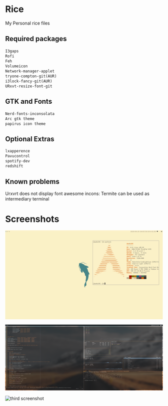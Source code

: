 # Rice 
My Personal rice files

## Required packages
    I3gaps
    Rofi 
    Feh
    Volumeicon
    Network-manager-applet
    tryone-compton-git(AUR)
    i3lock-fancy-git(AUR)
    URxvt-resize-font-git
## GTK and Fonts 
    Nerd-fonts-inconsolata 
    Arc gtk theme
    papirus icon theme    
## Optional Extras
    lxapperence
    Pavucontrol 
    spotify-dev 
    redshift


## Known problems 
Urxvrt does not display font awesome incons:
    Termite can be used as intermediary terminal  
# Screenshots

![first screenshot](screen01.png)

![second screenshot](screen02.png)

![third screenshot](screeno3.png)
